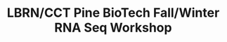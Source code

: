 ---
layout: post
title: LBRN/CCT Pine BioTech Fall/Winter RNA Seq Workshop
categories: events
eventDate: December 10, 2018
startTime: 10:00am
endTime: 12:00pm
textOnUrl: LBRN Pine Biotech Fall/Winter RNA Seq Workshop
link: 
description: Following the Louisiana Biomedical Research Network Summer Bioinformatics Program Series, we continue with a Pine BioTech Fall/Winter Course schedule outlined at this orientation at LSU Digital Media Center at the Center for Computation and Technology for supported program participants.
---